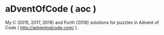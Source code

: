 # aDventOfCode ( aoc )

My C (2015, 2017, 2019) and Forth (2018) solutions
for puzzles in Advent of Code ( http://adventodcode.com/ ).
